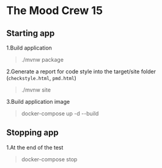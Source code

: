 # The Mood Crew 15

## Starting app
1.Build application

> ./mvnw package

2.Generate a report for code style into the target/site folder (`checkstyle.html`, `pmd.html`)

> ./mvnw site

3.Build application image

> docker-compose up -d --build

## Stopping app

1.At the end of the test

> docker-compose stop
